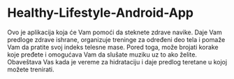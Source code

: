 # Healthy-Lifestyle-Android-App
Ovo je aplikacija koja će Vam pomoći da steknete zdrave navike. Daje Vam predloge zdrave ishrane, organizuje treninge za određeni deo tela i pomaže Vam da pratite svoj indeks telesne mase. Pored toga, može brojati korake koje pređete i omogućava Vam da slušate muziku uz to ako želite. Obaveštava Vas kada je vereme za hidrataciju i daje predlog teretane u kojoj možete trenirati.
